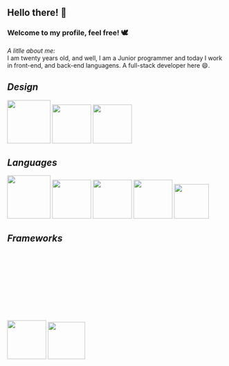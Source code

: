 ## Hello there! 👋
### Welcome to my profile, feel free! 🕊
*A litlle about me:*<br>
I am twenty years old, and well, I am a Junior programmer and today I work in front-end, and back-end languagens. A full-stack developer here 😄.

## *Design*
<span>
<img height="100"  src="https://cdn.jsdelivr.net/gh/devicons/devicon/icons/gimp/gimp-plain.svg"/>
<img height="90"  src="https://cdn.jsdelivr.net/gh/devicons/devicon/icons/canva/canva-original.svg"/>
<img height="90"  src="https://cdn.jsdelivr.net/gh/devicons/devicon/icons/photoshop/photoshop-plain.svg"/>
</span>

## *Languages*
<span>
<img height="100" src="https://cdn.jsdelivr.net/gh/devicons/devicon/icons/php/php-plain.svg"/>
<img height="90"  src="https://cdn.jsdelivr.net/gh/devicons/devicon/icons/mysql/mysql-original.svg"/>
<img height="90"  src="https://cdn.jsdelivr.net/gh/devicons/devicon/icons/html5/html5-original.svg"/>
<img height="90"  src="https://cdn.jsdelivr.net/gh/devicons/devicon/icons/css3/css3-original.svg"/>
<img height="80"  src="https://cdn.jsdelivr.net/gh/devicons/devicon/icons/javascript/javascript-plain.svg"/>
</span>

## *Frameworks*
<span>
<img height="90"  src="https://cdn.jsdelivr.net/gh/devicons/devicon/icons/bootstrap/bootstrap-plain.svg"/>
<img height="86"  src="https://avatars.githubusercontent.com/u/11195762?v=4"/>
</span>

<span>
<img height="250px" href="https://github-readme-stats.vercel.app/api/top-langs/?username={vdanviel}">
</span>
